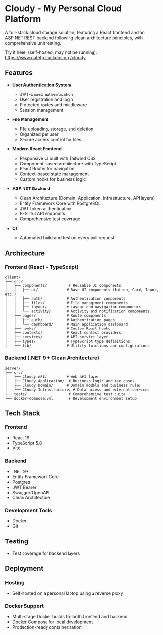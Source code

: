 # Cloudy - My Personal Cloud Platform

A full-stack cloud storage solution, featuring a React frontend and an ASP.NET REST backend following clean architecture principles, with comprehensive unit testing.  

Try it here: (self-hosted, may not be running): https://www.natetp.duckdns.org/cloudy

## Features

- **User Authentication System**
  - JWT-based authentication
  - User registration and login
  - Protected routes and middleware
  - Session management
 
- **File Management**
  - File uploading, storage, and deletion
  - Organized per user
  - Secure access control for files

- **Modern React Frontend**
  - Responsive UI built with Tailwind CSS
  - Component-based architecture with TypeScript
  - React Router for navigation
  - Context-based state management
  - Custom hooks for business logic

- **ASP.NET Backend**
  - Clean Architecture (Domain, Application, Infrastructure, API layers)
  - Entity Framework Core with PostgreSQL
  - JWT token authentication
  - RESTful API endpoints
  - Comprehensive test coverage
 
- **CI**
  - Automated build and test on every pull request

##  Architecture

### **Frontend (React + TypeScript)**
```
client/
├── src/
│   ├── components/          # Reusable UI components
│   │   ├── ui/             # Base UI components (Button, Card, Input, etc.)
│   │   ├── auth/           # Authentication components
│   │   ├── files/          # File management components
│   │   ├── layout/         # Layout and navigation components
│   │   └── activity/       # Activity and notification components
│   ├── pages/              # Route components
│   │   ├── auth/           # Authentication pages
│   │   └── dashboard/      # Main application dashboard
│   ├── hooks/              # Custom React hooks
│   ├── contexts/           # React context providers
│   ├── services/           # API service layer
│   ├── types/              # TypeScript type definitions
│   └── lib/                # Utility functions and configurations
```

### **Backend (.NET 9 + Clean Architecture)**
```
server/
├── src/
│   ├── Cloudy.API/         # Web API layer
│   ├── Cloudy.Application/  # Business logic and use cases
│   ├── Cloudy.Domain/      # Domain models and business rules
│   └── Cloudy.Infrastructure/ # Data access and external services
├── tests/                   # Comprehensive test suite
└── docker-compose.yml       # Development environment setup
```

## Tech Stack

### **Frontend**
- React 19
- TypeScript 5.8
- Vite

### **Backend**
- .NET 9*
- Entity Framework Core
- Postgres
- JWT Bearer
- Swagger/OpenAPI
- Clean Architecture

### **Development Tools**
- Docker
- Git

## Testing
- Test coverage for backend layers

## Deployment
### **Hosting**
- Self-hosted on a personal laptop using a reverse proxy
  
### **Docker Support**
- Multi-stage Docker builds for both frontend and backend
- Docker Compose for local development
- Production-ready containerization



